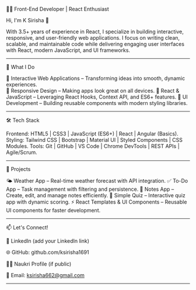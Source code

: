 👩‍💻 Front-End Developer | React Enthusiast 

Hi, I'm K Sirisha 👋 

With 3.5+ years of experience in React, I specialize in building interactive, responsive, and user-friendly web applications. 
I focus on writing clean, scalable, and maintainable code while delivering engaging user interfaces with React, modern JavaScript, and UI frameworks.  

---

🔭 What I Do  

🎯 Interactive Web Applications – Transforming ideas into smooth, dynamic experiences.  
🎯 Responsive Design – Making apps look great on all devices. 
🎯 React & JavaScript – Leveraging React Hooks, Context API, and ES6+ features. 
🎯 UI Development – Building reusable components with modern styling libraries. 

---

🛠️ Tech Stack 

Frontend: HTML5 | CSS3 | JavaScript (ES6+) | React | Angular (Basics). 
Styling: Tailwind CSS | Bootstrap | Material UI | Styled Components | CSS Modules.
Tools: Git | GitHub | VS Code | Chrome DevTools | REST APIs | Agile/Scrum.

---

🚀 Projects  

🌤️ Weather App – Real-time weather forecast with API integration.
✅ To-Do App – Task management with filtering and persistence.
📝 Notes App – Create, edit, and manage notes efficiently.
🎯 Simple Quiz – Interactive quiz app with dynamic scoring.
⚡ React Templates & UI Components – Reusable UI components for faster development.

---

📫 Let's Connect!

💼 LinkedIn
 (add your LinkedIn link)

🌐 GitHub: github.com/ksirisha1691

🧑‍💼 Naukri Profile
 (if public)

📧 Email: ksirisha662@gmail.com

---
